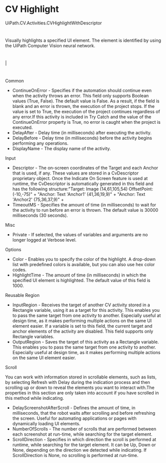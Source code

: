 ﻿# CV Highlight

UiPath.CV.Activities.CVHighlightWithDescriptor

# 

Visually highlights a specified UI
            element. The element is identified by using the UiPath Computer Vision neural
            network.

# 

|

# 

Common

* ContinueOnError - Specifies if the automation should continue even when the activity throws an error. This field only supports Boolean values (True, False). The default value is False. As a result, if the field is blank and an error is thrown, the execution of the project stops. If the value is set to True, the execution of the project continues regardless of any error.If this activity is included in Try Catch and the value of the ContinueOnError property is True, no error is caught when the project is executed.
* DelayAfter - Delay time (in milliseconds) after executing the activity.
* DelayBefore - Delay time (in milliseconds) before the activity begins performing any operations.
* DisplayName - The display name of the activity.

Input

* Descriptor - The on-screen coordinates of the Target and each Anchor that is used, if any. These values are stored in a CvDescriptor proprietary object. Once the Indicate On Screen feature is used at runtime, the CvDescriptor is automatically generated in this field and has the following structure:"Target: Image (14,61,105,54) OffsetPoint: (-10,-75)" + "Anchor: Text 'Anchor1' (41,36,19,9)" + "Anchor: Text 'Anchor2' (75,36,37,9)" +
* TimeoutMS - Specifies the amount of time (in milliseconds) to wait for the activity to run before an error is thrown. The default value is 30000 milliseconds (30 seconds).

Misc

* Private - If selected, the values of variables and arguments are no longer logged at Verbose level.

Options

* Color - Enables you to specify the color of the highlight. A drop-down list with predefined colors is available, but you can also use hex color codes.
* HighlightTime - The amount of time (in milliseconds) in which the specified UI element is highlighted. The default value of this field is 1000.

Reusable Region

* InputRegion - Receives the target of another CV activity stored in a Rectangle variable, using it as a target for this activity. This enables you to pass the same target from one activity to another. Especially useful at design time, as it makes performing multiple actions on the same UI element easier. If a variable is set to this field, the current target and anchor elements of the activity are disabled. This field supports only Rectangle variables.
* OutputRegion - Saves the target of this activity as a Rectangle variable. This enables you to pass the same target from one activity to another. Especially useful at design time, as it makes performing multiple actions on the same UI element easier.

Scroll

You can work with information stored in scrollable elements, such as lists, by selecting
                        Refresh with Delay during the indication process and then scrolling
                    up or down to reveal the elements you want to interact with.The properties in this section are only taken into account if you have scrolled in this method while indicating.

* DelayScreenshotAfterScroll - Defines the amount of time, in milliseconds, that the robot waits after scrolling and before refreshing the screen. Useful for automating applications or pages with dynamically loading UI elements.
* NumberOfScrolls - The number of scrolls that are performed between each screenshot at run-time, while searching for the target element.
* ScrollDirection - Specifies in which direction the scroll is performed at runtime, while searching for the target element. It can be Up, Down or None, depending on the direction we detected while indicating. If ScrollDirection is None, no scrolling is performed at run-time.
